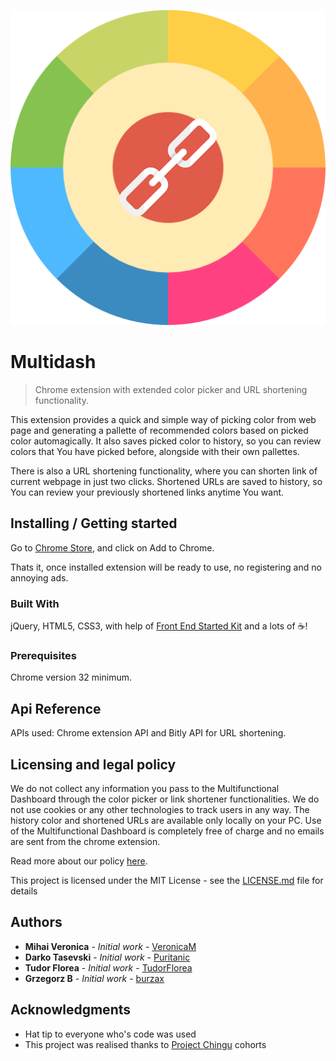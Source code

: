 ![Logo of the project](./app/icons/icon.png)

# Multidash

> Chrome extension with extended color picker and URL shortening functionality.

This extension provides a quick and simple way of picking color from web page and generating a pallette of recommended colors based on picked color automagically. It also saves picked color to history, so you can review colors that You have picked before, alongside with their own pallettes.

There is also a URL shortening functionality, where you can shorten link of current webpage in just two clicks. Shortened URLs are saved to history, so You can review your previously shortened links anytime You want.

## Installing / Getting started

Go to [Chrome Store](http://bit.ly/2vVN1Z4), and click on Add to Chrome.

Thats it, once installed extension will be ready to use, no registering and no annoying ads.

### Built With

jQuery, HTML5, CSS3, with help of [Front End Started Kit](https://github.com/Puritanic/Frontend-Starter-Kit) and a lots of :coffee:!

### Prerequisites

Chrome version 32 minimum.

## Api Reference

APIs used: Chrome extension API and Bitly API for URL shortening.

## Licensing and legal policy

We do not collect any information you pass to the Multifunctional Dashboard through the color picker or link shortener functionalities. We do not use cookies or any other technologies to track users in any way. The history color and shortened URLs are available only locally on your PC. Use of the Multifunctional Dashboard is completely free of charge and no emails are sent from the chrome extension. 

Read more about our policy [here](https://turtlesteam17.github.io/multifunctional-dashboard/).

This project is licensed under the MIT License - see the [LICENSE.md](LICENSE.md) file for details

## Authors

* **Mihai Veronica** - *Initial work* - [VeronicaM](https://github.com/VeronicaM)
* **Darko Tasevski** - *Initial work* - [Puritanic](https://github.com/Puritanic)
* **Tudor Florea** - *Initial work* - [TudorFlorea](https://github.com/TudorFlorea)
* **Grzegorz B** - *Initial work* - [burzax](https://github.com/burzax)

## Acknowledgments

* Hat tip to everyone who's code was used
* This project was realised thanks to [Project Chingu](https://github.com/Chingu-cohorts) cohorts
